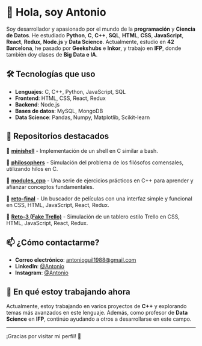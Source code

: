 # 👋 Hola, soy Antonio

Soy desarrollador y apasionado por el mundo de la **programación** y **Ciencia de Datos**. He estudiado **Python**, **C**, **C++**, **SQL**, **HTML**, **CSS**, **JavaScript**, **React**, **Redux**, **Node.js** y **Data Science**. Actualmente, estudio en **42 Barcelona**, he pasado por **Geekshubs** e **Inkor**, y trabajo en **IFP**, donde también doy clases de **Big Data e IA**.

## 🛠️ Tecnologías que uso

- **Lenguajes**: C, C++, Python, JavaScript, SQL
- **Frontend**: HTML, CSS, React, Redux
- **Backend**: Node.js
- **Bases de datos**: MySQL, MongoDB
- **Data Science**: Pandas, Numpy, Matplotlib, Scikit-learn

## 📂 Repositorios destacados

🔹 [**minishell**](https://github.com/Antonio1988-creator/minishell) - Implementación de un shell en C similar a bash.  

🔹 [**philosophers**](https://github.com/Antonio1988-creator/philosophers) - Simulación del problema de los filósofos comensales, utilizando hilos en C. 

🔹 [**modules_cpp**](https://github.com/Antonio1988-creator/modules_cpp) - Una serie de ejercicios prácticos en C++ para aprender y afianzar conceptos fundamentales.  

🔹 [**reto-final**](https://github.com/Antonio1988-creator/reto-final) - Un buscador de películas con una interfaz simple y funcional en CSS, HTML, JavaScript, React, Redux.

🔹 [**Reto-3 (Fake Trello)**](https://github.com/Antonio1988-creator/Reto-3) - Simulación de un tablero estilo Trello en CSS, HTML, JavaScript, React, Redux.

## 📫 ¿Cómo contactarme?

- **Correo electrónico**: [antonioguil1988@gmail.com](mailto:antonioguil1988@gmail.com)
- **LinkedIn**: [@Antonio](https://www.linkedin.com/in/antonio-guil-luque-1218b6275?utm_source=share&utm_campaign=share_via&utm_content=profile&utm_medium=android_app)
- **Instagram**: [@Antonio](https://www.instagram.com/librotecadeportadas/)

## 🎯 En qué estoy trabajando ahora

Actualmente, estoy trabajando en varios proyectos de **C++** y explorando temas más avanzados en este lenguaje. Además, como profesor de **Data Science** en **IFP**, continúo ayudando a otros a desarrollarse en este campo.

---

¡Gracias por visitar mi perfil! 🚀
